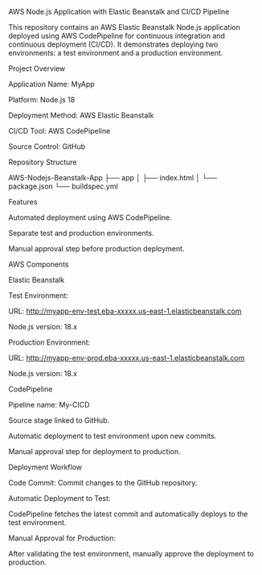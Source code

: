 AWS Node.js Application with Elastic Beanstalk and CI/CD Pipeline

This repository contains an AWS Elastic Beanstalk Node.js application deployed using AWS CodePipeline for continuous integration and continuous deployment (CI/CD). It demonstrates deploying two environments: a test environment and a production environment.

Project Overview

Application Name: MyApp

Platform: Node.js 18

Deployment Method: AWS Elastic Beanstalk

CI/CD Tool: AWS CodePipeline

Source Control: GitHub

Repository Structure

AWS-Nodejs-Beanstalk-App
├── app
│   ├── index.html
│   └── package.json
└── buildspec.yml

Features

Automated deployment using AWS CodePipeline.

Separate test and production environments.

Manual approval step before production deployment.

AWS Components

Elastic Beanstalk

Test Environment:

URL: http://myapp-env-test.eba-xxxxx.us-east-1.elasticbeanstalk.com

Node.js version: 18.x

Production Environment:

URL: http://myapp-env-prod.eba-xxxxx.us-east-1.elasticbeanstalk.com

Node.js version: 18.x

CodePipeline

Pipeline name: My-CICD

Source stage linked to GitHub.

Automatic deployment to test environment upon new commits.

Manual approval step for deployment to production.

Deployment Workflow

Code Commit: Commit changes to the GitHub repository.

Automatic Deployment to Test:

CodePipeline fetches the latest commit and automatically deploys to the test environment.

Manual Approval for Production:

After validating the test environment, manually approve the deployment to production.
